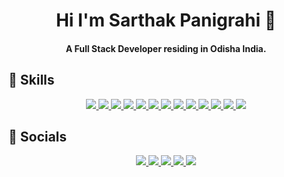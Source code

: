 <h1 align="center">Hi I'm Sarthak Panigrahi 👋</h1>

<h4 align="center">A Full Stack Developer residing in Odisha India.</h4>

## 🚀 Skills

<p align="center">
  <a href="https://developer.mozilla.org/en-US/docs/Web/HTML" target="_blank">
    <img src="https://skillicons.dev/icons?i=html" />
  </a>
  <a href="https://developer.mozilla.org/en-US/docs/Web/CSS" target="_blank">
    <img src="https://skillicons.dev/icons?i=css" />
  </a>
  <a href="https://developer.mozilla.org/en-US/docs/Web/JavaScript" target="_blank">
    <img src="https://skillicons.dev/icons?i=js" />
  </a>
  <a href="https://tailwindcss.com/docs" target="_blank">
    <img src="https://skillicons.dev/icons?i=tailwind" />
  </a>
  <a href="https://getbootstrap.com/docs/" target="_blank">
    <img src="https://skillicons.dev/icons?i=bootstrap" />
  </a>
  <a href="https://nodejs.org/en/docs" target="_blank">
    <img src="https://skillicons.dev/icons?i=nodejs" />
  </a>
  <a href="https://react.dev/learn" target="_blank">
    <img src="https://skillicons.dev/icons?i=react" />
  </a>
  <a href="https://expressjs.com/en/starter/installing.html" target="_blank">
    <img src="https://skillicons.dev/icons?i=express" />
  </a>
  <a href="https://www.mongodb.com/docs/" target="_blank">
    <img src="https://skillicons.dev/icons?i=mongodb" />
  </a>
  <a href="https://nextjs.org/docs" target="_blank">
    <img src="https://skillicons.dev/icons?i=nextjs" />
  </a>
  <a href="https://docs.oracle.com/en/java/" target="_blank">
    <img src="https://skillicons.dev/icons?i=java" />
  </a>
  <a href="https://docs.python.org/3/" target="_blank">
    <img src="https://skillicons.dev/icons?i=python" />
  </a>
  <a href="https://www.typescriptlang.org/docs/" target="_blank">
    <img src="https://skillicons.dev/icons?i=typescript" />
  </a>
</p>

## 🔗 Socials

<p align="center">
  <a href="https://linkedin.com/in/sarthak-panigrahi-aa239925b/" target="_blank">
    <img src="https://img.shields.io/badge/LINKEDIN-0077B5?style=for-the-badge&logo=linkedin&logoColor=white" />
  </a>
  <a href="https://instagram.com/btwimsarthak/" target="_blank">
    <img src="https://img.shields.io/badge/INSTAGRAM-E4405F?style=for-the-badge&logo=instagram&logoColor=white" />
  </a>
  <a href="mailto:sarthaknsipun@gmail.com">
    <img src="https://img.shields.io/badge/GMAIL-D14836?style=for-the-badge&logo=gmail&logoColor=white" />
  </a>
  <a href="https://github.com/sarthak1656" target="_blank">
    <img src="https://img.shields.io/badge/GITHUB-181717?style=for-the-badge&logo=github&logoColor=white" />
  </a>
  <a href="https://tailwindcss.com" target="_blank">
    <img src="https://img.shields.io/badge/TAILWINDCSS-38B2AC?style=for-the-badge&logo=tailwind-css&logoColor=white" />
  </a>
</p>
